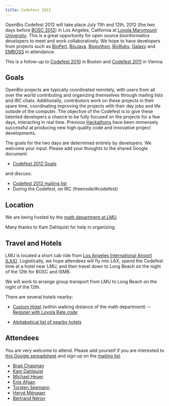 ```yaml
---
title: Codefest 2012
---
```


OpenBio Codefest 2012 will take place July 11th and 12th, 2012 (the two
days before [BOSC 2012](BOSC_2012 "wikilink")) in Los Angeles,
California at [Loyola Marymount University](http://www.lmu.edu/). This
is a great opportunity for open source bioinformatics developers to meet
and work collaboratively. We hope to have developers from projects such
as [BioPerl](http://bioperl.org), [BioJava](http://www.biojava.org),
[Biopython](http://biopython.org), [BioRuby](http://www.bioruby.org),
[Galaxy](http://wiki.g2.bx.psu.edu/) and [EMBOSS](http://www.emboss.org)
in attendance.

This is a follow-up to [Codefest 2010](Codefest_2010 "wikilink") in
Boston and [Codefest 2011](Codefest_2011 "wikilink") in Vienna.

Goals
-----

OpenBio projects are typically coordinated remotely, with users from all
over the world contributing and organizing themselves through mailing
lists and IRC chats. Additionally, contributors work on these projects
in their spare time, coordinating improving the projects with their day
jobs and life outside of the computer. The objective of the Codefest is
to give these talented developers a chance to be fully focused on the
projects for a few days, interacting in real time. Previous
[Hackathons](http://www.open-bio.org/wiki/Hackathon) have been immensely
successful at producing new high quality code and innovative project
developments.

The goals for the two days are determined entirely by developers. We
welcome your input. Please add your thoughts to the shared Google
document:

-   [Codefest 2012
    Goals](https://docs.google.com/document/d/1FhxN06Ub63dkC6wiHCemFBAiM4MGwW8yG47qVqysioc/edit)

and discuss:

-   [Codefest 2012 mailing
    list](https://groups.google.com/forum/?fromgroups#!forum/openbio-codefest-2012)
-   During the Codefest, on IRC (freenode/\#codefest)

Location
--------

We are being hosted by the [math department at
LMU](http://cse.lmu.edu/departments/math.htm).

Many thanks to Kam Dahlquist for help in organizing.

Travel and Hotels
-----------------

LMU is located a short cab ride from [Los Angeles International Airport
(LAX)](http://www.lawa.org/welcomeLAX.aspx). Logistically, we hope
attendees will fly into LAX, spend the Codefest time at a hotel near
LMU, and then travel down to Long Beach on the night of the 12th for
BOSC and ISMB.

We will work to arrange group transport from LMU to Long Beach on the
night of the 12th.

There are several hotels nearby:

-   [Custom
    Hotel](http://www.jdvhotels.com/hotels/losangeles/custom_hotel)
    (within walking distance of the math department) -- [Register with
    Loyola Rate
    code](http://reservations.ihotelier.com/crs/indexaccount.cfm?hotelid=75065&languageid=1&identifire=LOYOLA&taid=0&identifier=LOYOLA)

<!-- -->

-   [Alphabetical list of nearby
    hotels](http://www.lmu.edu/about/services/bao/Auxiliary_Business_Services/localhotels.htm)

Attendees
---------

You are very welcome to attend. Please add yourself if you are
interested to [this Google
spreadsheet](https://docs.google.com/spreadsheet/ccc?key=0Agxg-o4ZmoZ4dDRWSTdMaE1Qeng3Y1FGN0tvT0t3eGc)
and sign up on the [mailing
list](https://groups.google.com/forum/?fromgroups#!forum/openbio-codefest-2012).

-   [Brad Chapman](http://bcbio.wordpress.com/)
-   [Kam Dahlquist](http://myweb.lmu.edu/kdahlqui)
-   [Michael Heuer](http://www.ohloh.net/accounts/heuermh)
-   [Enis Afgan](http://usecloudman.org/enis)
-   [Torsten Seemann](http://www.bioinformatics.net.au/)
-   [Hervé Ménager](https://projets.pasteur.fr/projects/mobyle/wiki)
-   [Bertrand Néron](https://projets.pasteur.fr/projects/mobyle/wiki)


